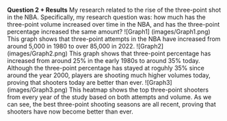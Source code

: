 **Question 2 + Results**
My research related to the rise of the three-point shot in the NBA. Specifically, my research question was: how much has the three-point volume increased over time in the NBA, and has the three-point percentage increased the same amount? 
![Graph1]
(images/Graph1.png)
This graph shows that three-point attempts in the NBA have increased from around 5,000 in 1980 to over 85,000 in 2022.
![Graph2]
(images/Graph2.png)
This graph shows that three-point percentage has increased from around 25% in the early 1980s to around 35% today. Although the three-point percentage has stayed at roguhly 35% since around the year 2000, players are shooting much higher volumes today, proving that shooters today are better than ever.
![Graph3]
(images/Graph3.png)
This heatmap shows the top three-point shooters from every year of the study based on both attempts and volume. As we can see, the best three-point shooting seasons are all recent, proving that shooters have now become better than ever.
